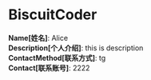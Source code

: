 # BiscuitCoder

**Name[姓名]**: Alice  
**Description[个人介绍]**: this is description  
**ContactMethod[联系方式]**: tg  
**Contact[联系账号]**: 2222
